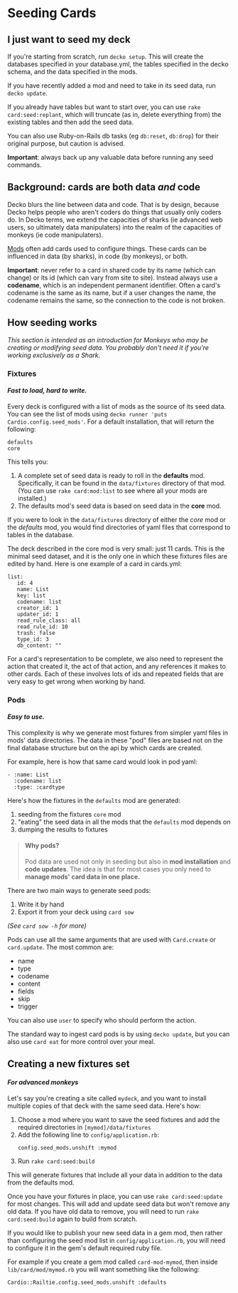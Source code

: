# Seeding Cards

## I just want to seed my deck

If you're starting from scratch, run `decko setup`. This will create the databases 
specified in your database.yml, the tables specified in the decko schema, and the 
data specified in the mods.

If you have recently added a mod and need to take in its seed data, run `decko update`.

If you already have tables but want to start over, you can use `rake card:seed:replant`, 
which will truncate (as in, delete everything from) the existing tables and then
add the seed data.

You can also use Ruby-on-Rails db tasks (eg `db:reset`, `db:drop`) for their original purpose, 
but caution is advised.

**Important**: always back up any valuable data before running any seed commands.


## Background: cards are both data _and_ code

Decko blurs the line between data and code. That is by design, because Decko helps people
who aren't coders do things that usually only coders do. In Decko terms, we extend the
capacities of sharks (ie advanced web users, so ultimately data manipulaters) into the
realm of the capacities of monkeys (ie code manipulaters). 

[Mods][1] often add cards used to configure things. These cards can
be influenced in data (by sharks), in code (by monkeys), or both.

**Important**: never refer to a card in shared code by its name (which can change)
or its id (which can vary from site to site). Instead always use a **codename**, which
is an independent permanent identifier. Often a card's codename is the same
as its name, but if a user changes the name, the codename remains the same, so the 
connection to the code is not broken.

## How seeding works

_This section is intended as an introduction for Monkeys who may be creating or modifying
seed data. You probably don't need it if you're working exclusively as a Shark._

### Fixtures
#### _Fast to load, hard to write._
Every deck is configured with a list of mods as the source of its seed data. You can see
the list of mods using `decko runner 'puts Cardio.config.seed_mods'`. For a default
installation, that will return the following:

```
defaults
core
```

This tells you:

1. A complete set of seed data is ready to roll in the **defaults** mod. Specifically, it
   can be found in the `data/fixtures` directory of that mod. (You can use 
   `rake card:mod:list` to see where all your mods are installed.)
2. The defaults mod's seed data is based on seed data in the **core** mod.

If you were to look in the `data/fixtures` directory of either the _core_ mod or the 
_defaults_ mod, you would find directories of yaml files that correspond to tables in 
the database.

The deck described in the core mod is very small: just 11 cards. This is the minimal seed
dataset, and it is the only one in which these fixtures files are edited by hand. Here is
one example of a card in cards.yml:

```
list:
   id: 4
   name: List
   key: list
   codename: list
   creator_id: 1
   updater_id: 1
   read_rule_class: all
   read_rule_id: 10
   trash: false
   type_id: 3
   db_content: ""
```

For a card's representation to be complete, we also need to represent the action
that created it, the act of that action, and any references it makes to other cards.
Each of these involves lots of ids and repeated fields that are very easy to get wrong
when working by hand.

### Pods
#### _Easy to use._

This complexity is why we generate most fixtures from simpler yaml files in mods' data
directories. The data in these "pod" files are based not on the final database structure
but on the api by which cards are created.

For example, here is how that same card would look in pod yaml:

```
- :name: List
  :codename: list
  :type: :cardtype
```

Here's how the fixtures in the `defaults` mod are generated:

1. seeding from the fixtures `core` mod
2. "eating" the seed data in all the mods that the `defaults` mod depends on
3. dumping the results to fixtures

> #### Why pods?
> Pod data are used not only in seeding but also in **mod installation** and **code
updates**. The idea is that for most cases you only need to **manage mods' card
data in one place.**

There are two main ways to generate seed pods:

1. Write it by hand
2. Export it from your deck using `card sow` 

_(See `card sow -h` for more)_

Pods can use all the same arguments that are used with `Card.create` or `card.update`. 
The most common are:

   - name
   - type
   - codename
   - content
   - fields
   - skip
   - trigger

You can also use `user` to specify who should perform the action.

The standard way to ingest card pods is by using `decko update`, but you can also
use `card eat` for more control over your meal.


## Creating a new fixtures set
#### _For advanced monkeys_

Let's say you're creating a site called `mydeck`, and you want to install multiple copies
of that deck with the same seed data. Here's how:

1. Choose a mod where you want to save the seed fixtures and add the required 
directories in `[mymod]/data/fixtures`
2. Add the following line to `config/application.rb`:
   ```
   config.seed_mods.unshift :mymod
   ```
3. Run `rake card:seed:build`

This will generate fixtures that include all your data in addition to the data from the 
defaults mod.

Once you have your fixtures in place, you can use `rake card:seed:update` for most 
changes. This will add and update seed data but won't remove any old data. If you have
old data to remove, you will need to run `rake card:seed:build` again to build from 
scratch.

If you would like to publish your new seed data in a gem mod, then rather than 
configuring the seed mod list in `config/application.rb`, you will need to configure it
in the gem's default required ruby file.

For example if you create a gem mod called `card-mod-mymod`, then inside 
`lib/card/mod/mymod.rb` you will want something like the following:
```
Cardio::Railtie.config.seed_mods.unshift :defaults
```

[1]: https://github.com/decko-commons/decko/blob/main/card/lib/cardio/mod.rb